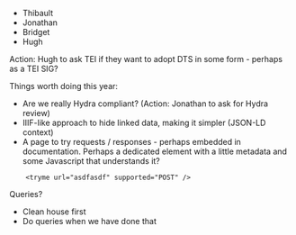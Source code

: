 - Thibault
- Jonathan
- Bridget
- Hugh

Action:  Hugh to ask TEI if they want to adopt DTS in some form - perhaps as a TEI SIG?

Things worth doing this year:

- Are we really Hydra compliant?  (Action: Jonathan to ask for Hydra review)
- IIIF-like approach to hide linked data, making it simpler (JSON-LD context)
- A page to try requests / responses - perhaps embedded in documentation.  Perhaps a dedicated element with a little metadata and some Javascript that understands it?

```
	<tryme url="asdfasdf" supported="POST" />
```

Queries?

- Clean house first
- Do queries when we have done that
